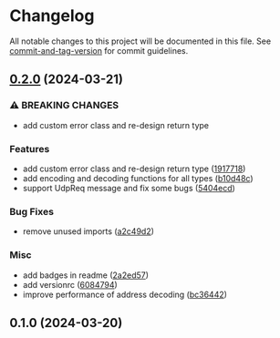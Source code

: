 # Changelog

All notable changes to this project will be documented in this file. See [commit-and-tag-version](https://github.com/absolute-version/commit-and-tag-version) for commit guidelines.

## [0.2.0](https://github.com/DCsunset/socks5-protocol/compare/v0.1.0...v0.2.0) (2024-03-21)


### ⚠ BREAKING CHANGES

* add custom error class and re-design return type

### Features

* add custom error class and re-design return type ([1917718](https://github.com/DCsunset/socks5-protocol/commit/19177189f8ade92481afbfb460743315c6e03897))
* add encoding and decoding functions for all types ([b10d48c](https://github.com/DCsunset/socks5-protocol/commit/b10d48c166a78e67d606c797678650ec917c951e))
* support UdpReq message and fix some bugs ([5404ecd](https://github.com/DCsunset/socks5-protocol/commit/5404ecd399724dbfed66b8b7e8c51e2f42b1fe29))


### Bug Fixes

* remove unused imports ([a2c49d2](https://github.com/DCsunset/socks5-protocol/commit/a2c49d21cfecc877863a39b1f21ca0f9c314c712))


### Misc

* add badges in readme ([2a2ed57](https://github.com/DCsunset/socks5-protocol/commit/2a2ed577e2f1bdbde28922c069a6eea94102ce9e))
* add versionrc ([6084794](https://github.com/DCsunset/socks5-protocol/commit/60847949f6b031ff509c24c07c21f13624c8f814))
* improve performance of address decoding ([bc36442](https://github.com/DCsunset/socks5-protocol/commit/bc364423a6d8974131236d1194751d82f6657554))

## 0.1.0 (2024-03-20)
